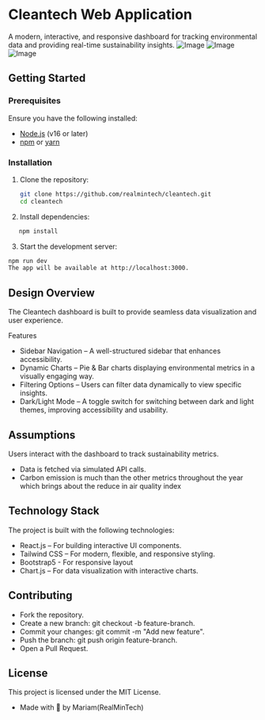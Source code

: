 # Cleantech Web Application

A modern, interactive, and responsive dashboard for tracking environmental data and providing real-time sustainability insights.
![Image](https://github.com/user-attachments/assets/1ffc4269-2fcb-4b2a-a9bf-6b2c1dfeb065)
![Image](https://github.com/user-attachments/assets/08e292d1-144a-4aa0-b1d8-33d7c4ad023f)
![Image](https://github.com/user-attachments/assets/5d8c9d8a-4379-4419-83b6-846e1ed63b57)
## Getting Started

### Prerequisites

Ensure you have the following installed:

- [Node.js](https://nodejs.org/) (v16 or later)
- [npm](https://www.npmjs.com/) or [yarn](https://yarnpkg.com/)

### Installation

1. Clone the repository:

   ```bash
   git clone https://github.com/realmintech/cleantech.git
   cd cleantech

   ```

2. Install dependencies:

```bash
   npm install
```

3. Start the development server:

```bash
npm run dev
The app will be available at http://localhost:3000.
```

## Design Overview

The Cleantech dashboard is built to provide seamless data visualization and user experience.

Features

- Sidebar Navigation – A well-structured sidebar that enhances accessibility.
- Dynamic Charts – Pie & Bar charts displaying environmental metrics in a visually engaging way.
- Filtering Options – Users can filter data dynamically to view specific insights.
- Dark/Light Mode – A toggle switch for switching between dark and light themes, improving accessibility and usability.

## Assumptions

Users interact with the dashboard to track sustainability metrics.

- Data is fetched via simulated API calls.
- Carbon emission is much than the other metrics throughout the year which brings about the reduce in air quality index

## Technology Stack

The project is built with the following technologies:
- React.js – For building interactive UI components.
- Tailwind CSS – For modern, flexible, and responsive styling.
- Bootstrap5 - For responsive layout 
- Chart.js – For data visualization with interactive charts.

## Contributing

- Fork the repository.
- Create a new branch: git checkout -b feature-branch.
- Commit your changes: git commit -m "Add new feature".
- Push the branch: git push origin feature-branch.
- Open a Pull Request.

## License

This project is licensed under the MIT License.

- Made with 💚 by Mariam(RealMinTech)
